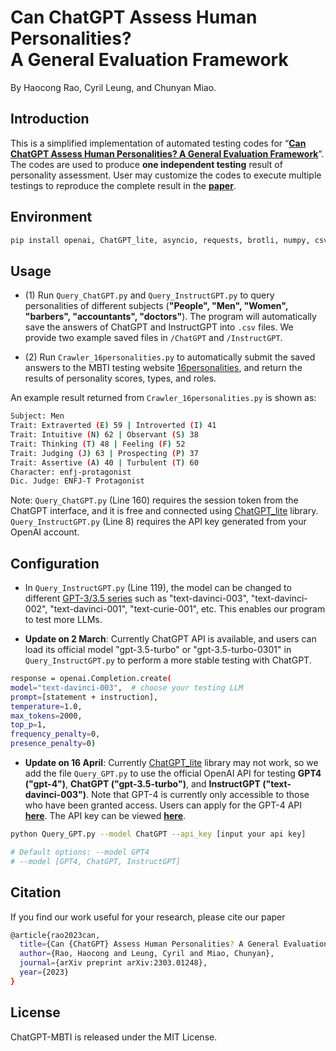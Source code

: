# Can ChatGPT Assess Human Personalities? <br> A General Evaluation Framework
By Haocong Rao, Cyril Leung, and Chunyan Miao.

## Introduction
This is a simplified implementation of automated testing codes for “[**Can ChatGPT Assess Human Personalities? A General Evaluation Framework**](https://arxiv.org/abs/2303.01248)”. The codes are used to produce **one independent testing** result of personality assessment. User may customize the codes to execute multiple testings to reproduce the complete result in the [**paper**](https://arxiv.org/pdf/2303.01248).

## Environment
```bash
pip install openai, ChatGPT_lite, asyncio, requests, brotli, numpy, csv, json
```

## Usage
- (1) Run ``Query_ChatGPT.py`` and ``Query_InstructGPT.py`` to query personalities of different subjects (**"People", "Men", "Women", "barbers", "accountants", "doctors"**). The program will automatically save the answers of ChatGPT and InstructGPT into ``.csv`` files. We provide two example saved files in ``/ChatGPT`` and ``/InstructGPT``.

- (2) Run ``Crawler_16personalities.py`` to automatically submit the saved answers to the MBTI testing website [16personalities](https://www.16personalities.com/), and return the results of personality scores, types, and roles.

An example result returned from ``Crawler_16personalities.py`` is shown as:
```bash
Subject: Men
Trait: Extraverted (E) 59 | Introverted (I) 41
Trait: Intuitive (N) 62 | Observant (S) 38
Trait: Thinking (T) 48 | Feeling (F) 52
Trait: Judging (J) 63 | Prospecting (P) 37
Trait: Assertive (A) 40 | Turbulent (T) 60
Character: enfj-protagonist
Dic. Judge: ENFJ-T Protagonist
```

Note: ``Query_ChatGPT.py`` (Line 160) requires the session token from the ChatGPT interface, and it is free and connected using [ChatGPT_lite](https://github.com/acheong08/ChatGPT-lite) library. ``Query_InstructGPT.py`` (Line 8) requires the API key generated from your OpenAI account. 


## Configuration
- In ``Query_InstructGPT.py`` (Line 119), the model can be changed to different [GPT-3/3.5 series](https://platform.openai.com/docs/models/overview) such as "text-davinci-003", "text-davinci-002", "text-davinci-001", "text-curie-001", etc. This enables our program to test more LLMs.

- **Update on 2 March**: Currently ChatGPT API is available, and users can load its official model "gpt-3.5-turbo" or "gpt-3.5-turbo-0301" in ``Query_InstructGPT.py`` to perform a more stable testing with ChatGPT.

```bash
response = openai.Completion.create(
model="text-davinci-003",  # choose your testing LLM
prompt=[statement + instruction],
temperature=1.0,
max_tokens=2000,
top_p=1,
frequency_penalty=0,
presence_penalty=0)
```

- **Update on 16 April**: Currently [ChatGPT_lite](https://github.com/acheong08/ChatGPT-lite) library may not work, so we add the file ``Query_GPT.py`` to use the official OpenAI API for testing **GPT4 ("gpt-4")**, **ChatGPT ("gpt-3.5-turbo")**, and **InstructGPT ("text-davinci-003")**. Note that GPT-4 is currently only accessible to those who have been granted access. Users can apply for the GPT-4 API [**here**](https://openai.com/waitlist/gpt-4). The API key can be viewed [**here**](https://platform.openai.com/account/api-keys).

```bash
python Query_GPT.py --model ChatGPT --api_key [input your api key]

# Default options: --model GPT4 
# --model [GPT4, ChatGPT, InstructGPT]
```

## Citation
If you find our work useful for your research, please cite our paper
```bash
@article{rao2023can,
  title={Can {ChatGPT} Assess Human Personalities? A General Evaluation Framework},
  author={Rao, Haocong and Leung, Cyril and Miao, Chunyan},
  journal={arXiv preprint arXiv:2303.01248},
  year={2023}
}
```

## License

ChatGPT-MBTI is released under the MIT License. 
